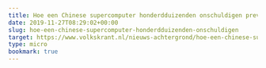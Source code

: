 ```yaml
---
title: Hoe een Chinese supercomputer honderdduizenden onschuldigen preventief laat opsluiten
date: 2019-11-27T08:29:02+00:00
slug: hoe-een-chinese-supercomputer-honderdduizenden-onschuldigen
target: https://www.volkskrant.nl/nieuws-achtergrond/hoe-een-chinese-supercomputer-honderdduizenden-onschuldigen-preventief-laat-opsluiten~b1b6aa682/
type: micro
bookmark: true
---
```

 